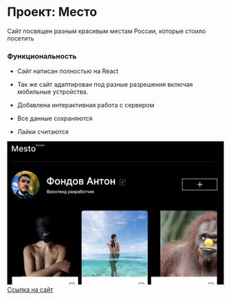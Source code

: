 # Проект: Место
Сайт посвящен разным красивым местам России, которые стоило посетить


### Функциональность
* Сайт написан полностью на React
* Так же сайт адаптирован под разные разрешения включая мобильные устройства.

* Добавлена интерактивная работа с сервером
* Все данные сохраняются
* Лайки считаются




[<img src="./src/images/Site.png" alt="Скриншот шапки сайта"> Ссылка на сайт](https://000ren000.github.io/mesto/)
